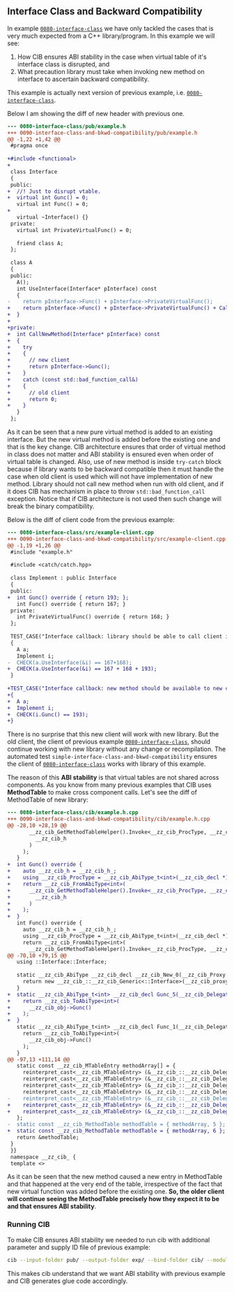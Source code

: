 ## Interface Class and Backward Compatibility

In example [`0080-interface-class`](../0080-interface-class) we have only tackled the cases that is very much expected from a C++ library/program. In this example we will see:
 1. How CIB ensures ABI stability in the case when virtual table of it's interface class is disrupted, and
 2. What precaution library must take when invoking new method on interface to ascertain backward compatibility.
 
This example is actually next version of previous example, i.e. [`0080-interface-class`](../0080-interface-class).

Below I am showing the diff of new header with previous one.

```diff
--- 0080-interface-class/pub/example.h
+++ 0090-interface-class-and-bkwd-compatibility/pub/example.h
@@ -1,22 +1,42 @@
 #pragma once
 
+#include <functional>
+
 class Interface
 {
 public:
+  //! Just to disrupt vtable.
+  virtual int Gunc() = 0;
   virtual int Func() = 0;
+
   virtual ~Interface() {}
 private:
   virtual int PrivateVirtualFunc() = 0;
 
   friend class A;
 };
 
 class A
 {
 public:
   A();
   int UseInterface(Interface* pInterface) const
   {
-    return pInterface->Func() + pInterface->PrivateVirtualFunc();
+    return pInterface->Func() + pInterface->PrivateVirtualFunc() + CallNewMethod(pInterface);
+  }
+
+private:
+  int CallNewMethod(Interface* pInterface) const
+  {
+    try
+    {
+      // new client
+      return pInterface->Gunc();
+    }
+    catch (const std::bad_function_call&)
+    {
+      // old client
+      return 0;
+    }
   }
 };

```

As it can be seen that a new pure virtual method is added to an existing interface. But the new virtual method is added before the existing one and that is the key change. CIB architecture ensures that order of virtual method in class does not matter and ABI stability is ensured even when order of virtual table is changed. Also, use of new method is inside `try-catch` block because if library wants to be backward compatible then it must handle the case when old client is used which will not have implementation of new method. Library should not call new method when run with old client, and if it does CIB has mechanism in place to throw `std::bad_function_call` exception. Notice that if CIB architecture is not used then such change will break the binary compatibility.

Below is the diff of client code from the previous example:

```diff
--- 0080-interface-class/src/example-client.cpp
+++ 0090-interface-class-and-bkwd-compatibility/src/example-client.cpp
@@ -1,19 +1,26 @@
 #include "example.h"
 
 #include <catch/catch.hpp>
 
 class Implement : public Interface
 {
 public:
+  int Gunc() override { return 193; };
   int Func() override { return 167; }
 private:
   int PrivateVirtualFunc() override { return 168; }
 };
 
 TEST_CASE("Interface callback: library should be able to call client implemented function")
 {
   A a;
   Implement i;
-  CHECK(a.UseInterface(&i) == 167+168);
+  CHECK(a.UseInterface(&i) == 167 + 168 + 193);
 }
 
+TEST_CASE("Interface callback: new method should be available to new clients")
+{
+  A a;
+  Implement i;
+  CHECK(i.Gunc() == 193);
+}

```

There is no surprise that this new client will work with new library. But the old client, the client of previous example [`0080-interface-class`](../0080-interface-class), should continue working with new library without any change or recompilation. The automated test `simple-interface-class-and-bkwd-compatibility` ensures the client of [`0080-interface-class`](../0080-interface-class) works with library of this example.

The reason of this **ABI stability** is that virtual tables are not shared across components. As you know from many previous examples that CIB uses **MethodTable** to make cross component calls. Let's see the diff of MethodTable of new library:

```diff
--- 0080-interface-class/cib/example.h.cpp
+++ 0090-interface-class-and-bkwd-compatibility/cib/example.h.cpp
@@ -28,10 +28,19 @@
       __zz_cib_GetMethodTableHelper().Invoke<__zz_cib_ProcType, __zz_cib_MethodId::PrivateVirtualFunc_0>(
         __zz_cib_h
       )
     );
   }
+  int Gunc() override {
+    auto __zz_cib_h = __zz_cib_h_;
+    using __zz_cib_ProcType = __zz_cib_AbiType_t<int>(__zz_cib_decl *) (__zz_cib_Proxy);
+    return __zz_cib_FromAbiType<int>(
+      __zz_cib_GetMethodTableHelper().Invoke<__zz_cib_ProcType, __zz_cib_MethodId::Gunc_3>(
+        __zz_cib_h
+      )
+    );
+  }
   int Func() override {
     auto __zz_cib_h = __zz_cib_h_;
     using __zz_cib_ProcType = __zz_cib_AbiType_t<int>(__zz_cib_decl *) (__zz_cib_Proxy);
     return __zz_cib_FromAbiType<int>(
       __zz_cib_GetMethodTableHelper().Invoke<__zz_cib_ProcType, __zz_cib_MethodId::Func_1>(
@@ -70,10 +79,15 @@
   using ::Interface::Interface;
 
   static __zz_cib_AbiType __zz_cib_decl __zz_cib_New_0(__zz_cib_Proxy __zz_cib_proxy, const __zz_cib_MethodTable* __zz_cib_GetMethodTable) {
     return new __zz_cib_::__zz_cib_Generic<::Interface>(__zz_cib_proxy, __zz_cib_GetMethodTable);
   }
+  static __zz_cib_AbiType_t<int> __zz_cib_decl Gunc_5(__zz_cib_Delegatee* __zz_cib_obj) {
+    return __zz_cib_ToAbiType<int>(
+      __zz_cib_obj->Gunc()
+    );
+  }
   static __zz_cib_AbiType_t<int> __zz_cib_decl Func_1(__zz_cib_Delegatee* __zz_cib_obj) {
     return __zz_cib_ToAbiType<int>(
       __zz_cib_obj->Func()
     );
   }
@@ -97,13 +111,14 @@
   static const __zz_cib_MTableEntry methodArray[] = {
     reinterpret_cast<__zz_cib_MTableEntry> (&__zz_cib_::__zz_cib_Delegator<::Interface>::__zz_cib_New_0),
     reinterpret_cast<__zz_cib_MTableEntry> (&__zz_cib_::__zz_cib_Delegator<::Interface>::Func_1),
     reinterpret_cast<__zz_cib_MTableEntry> (&__zz_cib_::__zz_cib_Delegator<::Interface>::__zz_cib_Delete_2),
     reinterpret_cast<__zz_cib_MTableEntry> (&__zz_cib_::__zz_cib_Delegator<::Interface>::PrivateVirtualFunc_3),
-    reinterpret_cast<__zz_cib_MTableEntry> (&__zz_cib_::__zz_cib_Delegator<::Interface>::__zz_cib_ReleaseProxy)
+    reinterpret_cast<__zz_cib_MTableEntry> (&__zz_cib_::__zz_cib_Delegator<::Interface>::__zz_cib_ReleaseProxy),
+    reinterpret_cast<__zz_cib_MTableEntry> (&__zz_cib_::__zz_cib_Delegator<::Interface>::Gunc_5)
   };
-  static const __zz_cib_MethodTable methodTable = { methodArray, 5 };
+  static const __zz_cib_MethodTable methodTable = { methodArray, 6 };
   return &methodTable;
 }
 }}
 namespace __zz_cib_ {
 template <>

```

As it can be seen that the new method caused a new entry in MethodTable and that happened at the very end of the table, irrespective of the fact that new virtual function was added before the existing one. **So, the older client will continue seeing the MethodTable precisely how they expect it to be and that ensures ABI stability**.

### Running CIB
To make CIB ensures ABI stability we needed to run cib with additional parameter and supply ID file of previous example:

```sh
cib --input-folder pub/ --output-folder exp/ --bind-folder cib/ --module Example -c ../0080-interface-class/cib/__zz_cib_Example-ids.h
```

This makes cib understand that we want ABI stability with previous example and CIB generates glue code accordingly.

